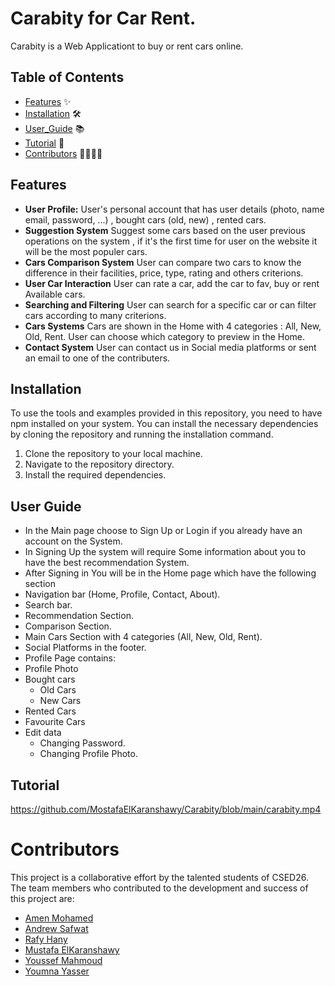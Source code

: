 # Carabity for Car Rent.

Carabity is a Web Applicationt to buy or rent cars online.

## Table of Contents

-   [Features](#features) ✨
-   [Installation](#installation) 🛠️
-   [User_Guide](#user-guide) 📚
-   [Tutorial](#Tutorial) 🌟
-   [Contributors](#contributors) 👩‍💻👨‍💻

## Features

- **User Profile:** User's personal account that has user details (photo, name email, password, ...) , bought cars (old, new) , rented cars.
- **Suggestion System** Suggest some cars based on the user previous operations on the system , if it's the first time for user on the website it will be the most populer cars.
- **Cars Comparison System** User can compare two cars to know the difference in their facilities, price, type, rating and others criterions.
- **User Car Interaction** User can rate a car, add the car to fav, buy or rent Available cars.
- **Searching and Filtering** User can search for a specific car or can filter cars according to many criterions.
- **Cars Systems** Cars are shown in the Home with 4 categories : All, New, Old, Rent. User can choose which category to preview in the Home.
- **Contact System** User can contact us in Social media platforms or sent an email to one of the contributers.

## Installation

To use the tools and examples provided in this repository, you need to have npm installed on your system. You can install the necessary dependencies by cloning the repository and running the installation command.

1. Clone the repository to your local machine.
2. Navigate to the repository directory.
3. Install the required dependencies.

## User Guide
-  In the Main page choose to Sign Up or Login if you already have an account on the System.
-  In Signing Up the system will require Some information about you to have the best recommendation System.
-  After Signing in You will be in the Home page which have the following section
  - Navigation bar (Home, Profile, Contact, About).
  - Search bar.
  - Recommendation Section.
  - Comparison Section.
  - Main Cars Section with 4 categories (All, New, Old, Rent).
  - Social Platforms in the footer.
-  Profile Page contains:
  - Profile Photo
  - Bought cars
    - Old Cars
    - New Cars
  - Rented Cars
  - Favourite Cars
  - Edit data
    - Changing Password.
    - Changing Profile Photo.

## Tutorial
<https://github.com/MostafaElKaranshawy/Carabity/blob/main/carabity.mp4>


# Contributors

This project is a collaborative effort by the talented students of CSED26. The team members who contributed to the development and success of this project are:

- [Amen Mohamed](https://github.com/NeuroAmin)
- [Andrew Safwat](https://github.com/AndrewSafwat1)
- [Rafy Hany](https://github.com/RafyHany)
- [Mustafa ElKaranshawy](https://github.com/MostafaElKaranshawy)
- [Youssef Mahmoud](https://github.com/Youssef-Mahmoud0)
- [Youmna Yasser](https://github.com/yomnay888)
